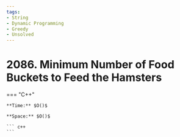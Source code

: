 ```yaml
---
tags:
- String
- Dynamic Programming
- Greedy
- Unsolved
---
```



# 2086. Minimum Number of Food Buckets to Feed the Hamsters

=== "C++"

    **Time:** $O()$

    **Space:** $O()$

    ``` c++
    ```